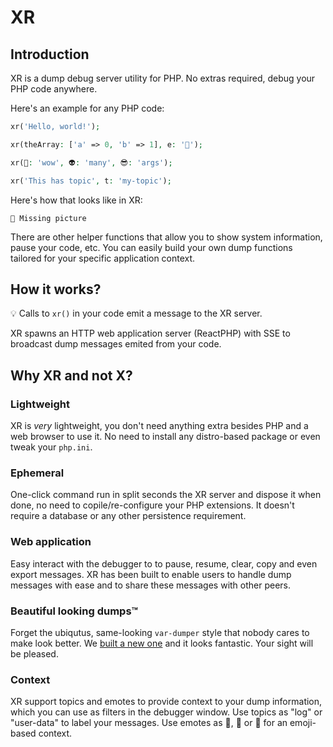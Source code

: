 # XR

## Introduction

XR is a dump debug server utility for PHP. No extras required, debug your PHP code anywhere.

Here's an example for any PHP code:

```php
xr('Hello, world!');

xr(theArray: ['a' => 0, 'b' => 1], e: '🔴');

xr(🤭: 'wow', 👽: 'many', 😎: 'args');

xr('This has topic', t: 'my-topic');
```

Here's how that looks like in XR:

`🚧 Missing picture`

There are other helper functions that allow you to show system information, pause your code, etc. You can easily build your own dump functions tailored for your specific application context.

## How it works?

💡 Calls to `xr()` in your code emit a message to the XR server.

XR spawns an HTTP web application server (ReactPHP) with SSE to broadcast dump messages emited from your code.

## Why XR and not X?

### Lightweight

XR is *very* lightweight, you don't need anything extra besides PHP and a web browser to use it. No need to install any distro-based package or even tweak your `php.ini`.

### Ephemeral

One-click command run in split seconds the XR server and dispose it when done, no need to copile/re-configure your PHP extensions. It doesn't require a database or any other persistence requirement.

### Web application

Easy interact with the debugger to to pause, resume, clear, copy and even export messages. XR has been built to enable users to handle dump messages with ease and to share these messages with other peers.

### Beautiful looking dumps™️

Forget the ubiqutus, same-looking `var-dumper` style that nobody cares to make look better. We [built a new one](https://github/chevere/var-dump) and it looks fantastic. Your sight will be pleased.

### Context

XR support topics and emotes to provide context to your dump information, which you can use as filters in the debugger window. Use topics as "log" or "user-data" to label your messages. Use emotes as 🔵, 💯 or 🚧 for an emoji-based context.
